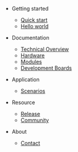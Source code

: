 - Getting started
  - [Quick start](quickstart.md)
  - [Hello world](helloworld.md)

- Documentation
  - [Technical Overview](technical-overview.md)
  - [Hardware](hardware.md)
  - [Modules](modules.md)
  - [Development Boards](boards.md)

- Application
  - [Scenarios](scenario.md)

- Resource
  - [Release](release.md)
  - [Community](community.md)

- About
  - [Contact](contact.md)
